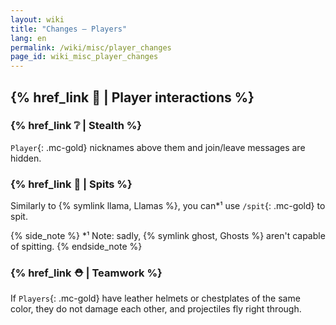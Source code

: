 ```yaml
---
layout: wiki
title: "Changes — Players"
lang: en
permalink: /wiki/misc/player_changes
page_id: wiki_misc_player_changes
---
```


## {% href_link 🤝 | Player interactions %}

### {% href_link ❔ | Stealth %}
`Player`{: .mc-gold} nicknames above them and join/leave messages are hidden.

### {% href_link 🦙 | Spits %}
Similarly to {% symlink llama, Llamas %}, you can*¹ use `/spit`{: .mc-gold} to spit.

{% side_note %}
*¹ Note: sadly, {% symlink ghost, Ghosts %} aren't capable of spitting.
{% endside_note %}

### {% href_link ⛑️ | Teamwork %}
If `Players`{: .mc-gold} have leather helmets or chestplates of the same color, they do not damage each other, and projectiles fly right through.
